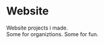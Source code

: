 # Website
Website projects i made.                                                                                                              
Some for organiztions.                                                                                                                  Some for fun.
